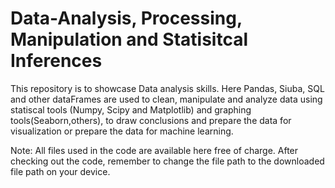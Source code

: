 # Data-Analysis, Processing, Manipulation and Statisitcal Inferences
This repository is to showcase Data analysis skills. Here Pandas, Siuba, SQL and other dataFrames are used to clean, manipulate and analyze data using statiscal tools (Numpy, Scipy and Matplotlib) and graphing tools(Seaborn,others), to draw conclusions and prepare the data for visualization or prepare the data for machine learning. 

Note: All files used in the code are available here free of charge. After checking out the code, remember to change the file path to the downloaded file path on your device.

